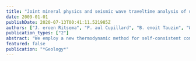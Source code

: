 ```yaml
---
title: "Joint mineral physics and seismic wave traveltime analysis of upper mantle temperature"
date: 2009-01-01
publishDate: 2020-07-13T00:41:11.521985Z
authors: ["J. eroen Ritsema", "P. aul Cupillard", "B. enoit Tauzin", "W. enbo Xu", "L. ars Stixrude", "C. arolina Lithgow-Bertelloni"]
publication_types: ["2"]
abstract: "We employ a new thermodynamic method for self-consistent computation of compositional and thermal effects on phase transition depths, density, and seismic velocities. Using these profiles, we compare theoretical and observed differential traveltimes between P410s and P (T-410) and between P600s and P410s (T660-410) that are affected only by seismic structure in the upper mantle. The anticorrelation between T-410 and T660-410 suggests that variations in T-410 and T660-410 of similar to 8 s are due to lateral temperature variations in the upper mantle transition zone of similar to 400 K. If the mantle is a mechanical mixture of basaltic and harzburgitic components, our traveltime data suggest that the mantle has an average temperature of 1600 +/- 50 K, in agreement with temperature estimates from magma compositions of mid-ocean ridge basalts. We infer a 100 K hotter mantle if we assume the mantle to have a homogeneous pyrolitic composition. The transition-zone temperature beneath hotspots and within subduction zones is relatively high and low, respectively. However, the largest variability in T-410 and T660-410 is recorded by global stations far from subduction zones and hotspots. This indicates that the 400 K variation in upper mantle temperature is complicated by tilted upwellings, slab flattening and accumulation, ancient subduction, and processes unrelated to present-day subduction and plume ascent."
featured: false
publication: "*Geology*"
---
```


